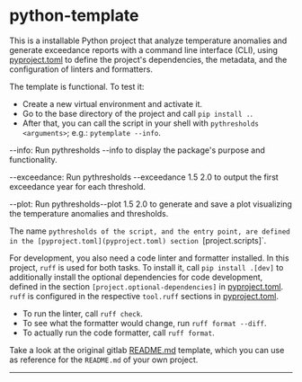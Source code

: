 # python-template

This is a installable Python project that analyze temperature anomalies and generate exceedance reports with a command line interface (CLI), using [pyproject.toml](pyproject.toml)
to define the project's dependencies, the metadata, and the configuration of
linters and formatters.

The template is functional. To test it:

- Create a new virtual environment and activate it.
- Go to the base directory of the project and call `pip install .`.
- After that, you can call the script in your shell with
  `pythresholds <arguments>`; e.g.: `pytemplate --info`.

--info:
Run pythresholds --info to display the package's purpose and functionality.

--exceedance:
Run pythresholds --exceedance 1.5 2.0 to output the first exceedance year for each threshold.

--plot:
Run pythresholds--plot 1.5 2.0 to generate and save a plot visualizing the temperature anomalies and thresholds.

The name `pythresholds of the script, and the entry point, are defined
in the [pyproject.toml](pyproject.toml) section `[project.scripts]`.

For development, you also need a code linter and formatter
installed. In this project, `ruff` is used for both tasks. To install
it, call `pip install .[dev]` to additionally install the optional
dependencies for code development, defined in the section
`[project.optional-dependencies]` in [pyproject.toml](pyproject.toml).
`ruff` is configured in the respective `tool.ruff` sections in
[pyproject.toml](pyproject.toml).

- To run the linter, call `ruff check`.
- To see what the formatter would change, run `ruff format --diff`.
- To actually run the code formatter, call `ruff format`.

Take a look at the original gitlab [README.md](README_gitlab_template.md)
template, which you can use as reference for the `README.md` of your own
project.

---
